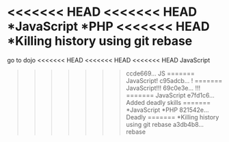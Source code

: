 <<<<<<< HEAD
<<<<<<< HEAD
*JavaScript
*PHP
<<<<<<< HEAD
*Killing history using git rebase
=======
go to dojo
<<<<<<< HEAD
<<<<<<< HEAD
<<<<<<< HEAD
JavaScript
>>>>>>> ccde669... JS
=======
JavaScript!
>>>>>>> c95adcb... !
=======
JavaScript!!!
>>>>>>> 69c0e3e... !!!
=======
JavaScript
>>>>>>> e7fd1c6... Added deadly skills
=======
*JavaScript
*PHP
>>>>>>> 821542e... Deadly
=======
*Killing history using git rebase
>>>>>>> a3db4b8... rebase
